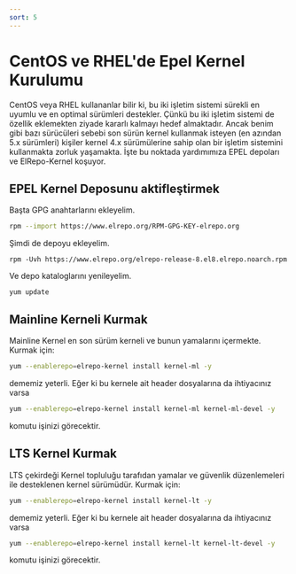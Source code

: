 ```yaml
---
sort: 5
---
```


# CentOS ve RHEL'de Epel Kernel Kurulumu

CentOS veya RHEL kullananlar bilir ki, bu iki işletim sistemi sürekli en uyumlu ve en optimal sürümleri destekler. Çünkü bu iki işletim sistemi de özellik eklemekten ziyade kararlı kalmayı hedef almaktadır. Ancak benim gibi bazı sürücüleri sebebi son sürün kernel kullanmak isteyen (en azından 5.x sürümleri) kişiler kernel 4.x sürümülerine sahip olan bir işletim sistemini kullanmakta zorluk yaşamakta. İşte bu noktada yardımımıza EPEL depoları ve ElRepo-Kernel koşuyor.

## EPEL Kernel Deposunu aktifleştirmek

Başta GPG anahtarlarını ekleyelim.
```bash
rpm --import https://www.elrepo.org/RPM-GPG-KEY-elrepo.org
```

Şimdi de depoyu ekleyelim.
```
rpm -Uvh https://www.elrepo.org/elrepo-release-8.el8.elrepo.noarch.rpm
```

Ve depo kataloglarını yenileyelim.
```
yum update
```

## Mainline Kerneli Kurmak

Mainline Kernel en son sürüm kerneli ve bunun yamalarını içermekte. Kurmak için:

```bash
yum --enablerepo=elrepo-kernel install kernel-ml -y
```

dememiz yeterli. Eğer ki bu kernele ait header dosyalarına da ihtiyacınız varsa

```bash
yum --enablerepo=elrepo-kernel install kernel-ml kernel-ml-devel -y
```

komutu işinizi görecektir.


## LTS Kernel Kurmak


LTS çekirdeği Kernel topluluğu tarafıdan yamalar ve güvenlik düzenlemeleri ile desteklenen kernel sürümüdür. Kurmak için:

```bash
yum --enablerepo=elrepo-kernel install kernel-lt -y
```

dememiz yeterli. Eğer ki bu kernele ait header dosyalarına da ihtiyacınız varsa

```bash
yum --enablerepo=elrepo-kernel install kernel-lt kernel-lt-devel -y
```

komutu işinizi görecektir.
